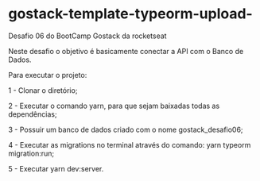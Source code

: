 # gostack-template-typeorm-upload-

Desafio 06 do BootCamp Gostack da rocketseat 

Neste desafio o objetivo é basicamente conectar a API com o Banco de Dados.

Para executar o projeto: 

1 - Clonar o diretório;

2 - Executar o comando yarn, para que sejam baixadas todas as dependências;

3 - Possuir um banco de dados criado com o nome gostack_desafio06;

4 - Executar as migrations no terminal através do comando: yarn typeorm migration:run;

5 - Executar yarn dev:server.


